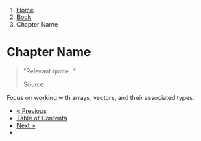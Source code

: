 <ol class="breadcrumb">
  <li><a href="/">Home</a></li>
  <li><a href="/book/">Book</a></li>
  <li class="active">Chapter Name</li>
</ol>

# Chapter Name

> "Relevant quote..."
> <footer>Source</footer>

Focus on working with arrays, vectors, and their associated types.

<ul class="pager">
  <li class="previous"><a href="/book/">&laquo; Previous</a></li>
  <li><a href="/book/">Table of Contents</a></li>
  <li class="next"><a href="/book/">Next &raquo;</a><li>
</ul>
